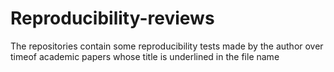 # Reproducibility-reviews
The repositories contain some reproducibility tests made by the author over timeof academic papers whose title is underlined in the file name 
